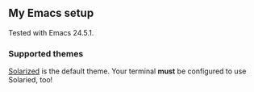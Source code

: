## My Emacs setup

Tested with Emacs 24.5.1.

### Supported themes

[Solarized](https://github.com/altercation/vim-colors-solarized) is the
default theme. Your terminal **must** be configured to use Solaried, too!


